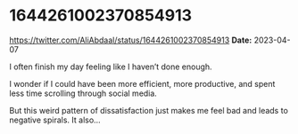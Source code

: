 # 1644261002370854913
https://twitter.com/AliAbdaal/status/1644261002370854913
**Date:** 2023-04-07

I often finish my day feeling like I haven’t done enough.

I wonder if I could have been more efficient, more productive, and spent less time scrolling through social media.

But this weird pattern of dissatisfaction just makes me feel bad and leads to negative spirals. It also…
